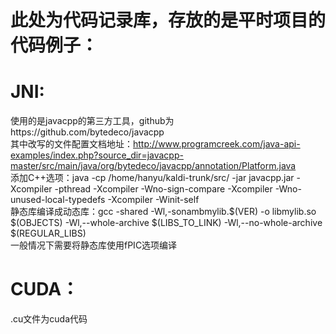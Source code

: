 此处为代码记录库，存放的是平时项目的代码例子：
=============================================
JNI:
============================================
使用的是javacpp的第三方工具，github为https://github.com/bytedeco/javacpp<br>
	其中改写的文件配置文档地址：http://www.programcreek.com/java-api-examples/index.php?source_dir=javacpp-master/src/main/java/org/bytedeco/javacpp/annotation/Platform.java <br>
	添加C++选项：java -cp /home/hanyu/kaldi-trunk/src/ -jar javacpp.jar  -Xcompiler -pthread -Xcompiler -Wno-sign-compare -Xcompiler -Wno-unused-local-typedefs -Xcompiler -Winit-self<br>
	静态库编译成动态库：gcc -shared -Wl,-sonambmylib.$(VER) -o libmylib.so $(OBJECTS)  -Wl,--whole-archive $(LIBS_TO_LINK) -Wl,--no-whole-archive  $(REGULAR_LIBS)<br>
	一般情况下需要将静态库使用fPIC选项编译<br>

CUDA：
=============================================
.cu文件为cuda代码

